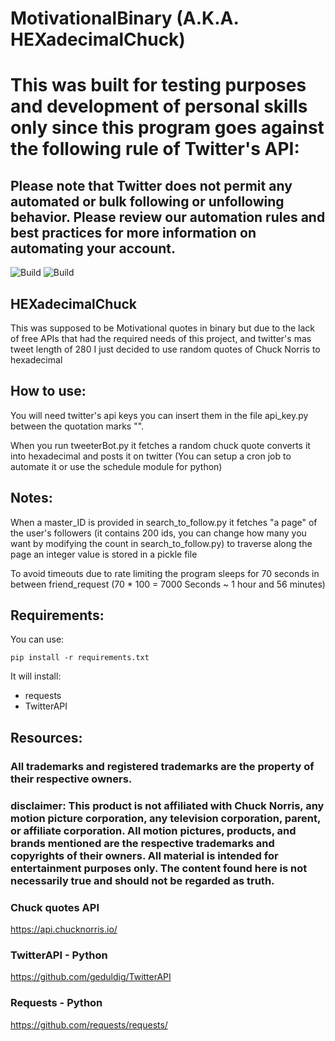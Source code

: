 # MotivationalBinary (A.K.A. HEXadecimalChuck)

# This was built for testing purposes and development of personal skills only since this program goes against the following rule of Twitter's API:
## Please note that Twitter does not permit any automated or bulk following or unfollowing behavior. Please review our automation rules and best practices for more information on automating your account.

![Build](https://scrutinizer-ci.com/g/hallowf/MotivationalBinary/badges/quality-score.png?b=master) ![Build](https://scrutinizer-ci.com/g/hallowf/MotivationalBinary/badges/build.png?b=master)


## HEXadecimalChuck

This was supposed to be Motivational quotes in binary but due to the lack of free APIs that had the required needs of this project, and twitter's mas tweet length of 280 I just decided to use random quotes of Chuck Norris to hexadecimal

## How to use:

You will need twitter's api keys you can insert them in the file api_key.py
between the quotation marks "".

When you run tweeterBot.py it fetches a random chuck quote converts it into hexadecimal and posts it on twitter (You can setup a cron job to automate it or use the schedule module for python)

## Notes:

When a master_ID is provided in search_to_follow.py it fetches "a page" of the user's followers (it contains 200 ids, you can change how many you want by modifying the count in search_to_follow.py) to traverse along the page an integer value is stored in a pickle file

To avoid timeouts due to rate limiting the program sleeps for 70 seconds in between friend_request (70 * 100 = 7000 Seconds ~ 1 hour and 56 minutes)

## Requirements:

You can use:

    pip install -r requirements.txt

It will install:

  * requests
  * TwitterAPI


## Resources:

### All trademarks and registered trademarks are the property of their respective owners.

### disclaimer: This product is not affiliated with Chuck Norris, any motion picture corporation, any television corporation, parent, or affiliate corporation. All motion pictures, products, and brands mentioned are the respective trademarks and copyrights of their owners. All material is intended for entertainment purposes only. The content found here is not necessarily true and should not be regarded as truth.

### Chuck quotes API

https://api.chucknorris.io/

### TwitterAPI - Python

https://github.com/geduldig/TwitterAPI

### Requests - Python

https://github.com/requests/requests/

